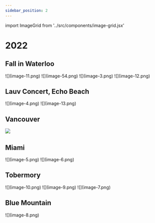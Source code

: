 ```yaml
---
sidebar_position: 2
---
```


import ImageGrid from '../src/components/image-grid.jsx'


# 2022

## Fall in Waterloo

<ImageGrid>
![](image-11.png)
![](image-54.png)
![](image-3.png)
![](image-12.png)
</ImageGrid>

## Lauv Concert, Echo Beach

<ImageGrid>
![](image-4.png)
![](image-13.png)
</ImageGrid>

## Vancouver

![](image-51.png)

## Miami

<ImageGrid>
![](image-5.png)
![](image-6.png)
</ImageGrid>

## Tobermory

<ImageGrid>
![](image-10.png)
![](image-9.png)
![](image-7.png)
</ImageGrid>

## Blue Mountain

<ImageGrid>
![](image-8.png)
</ImageGrid>
